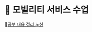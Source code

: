 # :car: 모빌리티 서비스 수업


:link:[공부 내용 정리 노션](https://wise-fibre-4d5.notion.site/8a4dfc0b55a04da38fa06f44e36ade61)
